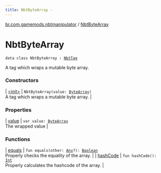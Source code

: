 ```yaml
---
title: NbtByteArray - 
---
```


[br.com.gamemods.nbtmanipulator](../index.html) / [NbtByteArray](./index.html)

# NbtByteArray

`data class NbtByteArray : `[`NbtTag`](../-nbt-tag.html)

A tag which wraps a mutable byte array.

### Constructors

| [&lt;init&gt;](-init-.html) | `NbtByteArray(value: `[`ByteArray`](https://kotlinlang.org/api/latest/jvm/stdlib/kotlin/-byte-array/index.html)`)`<br>A tag which wraps a mutable byte array. |

### Properties

| [value](value.html) | `var value: `[`ByteArray`](https://kotlinlang.org/api/latest/jvm/stdlib/kotlin/-byte-array/index.html)<br>The wrapped value |

### Functions

| [equals](equals.html) | `fun equals(other: `[`Any`](https://kotlinlang.org/api/latest/jvm/stdlib/kotlin/-any/index.html)`?): `[`Boolean`](https://kotlinlang.org/api/latest/jvm/stdlib/kotlin/-boolean/index.html)<br>Properly checks the equality of the array. |
| [hashCode](hash-code.html) | `fun hashCode(): `[`Int`](https://kotlinlang.org/api/latest/jvm/stdlib/kotlin/-int/index.html)<br>Properly calculates the hashcode of the array. |

